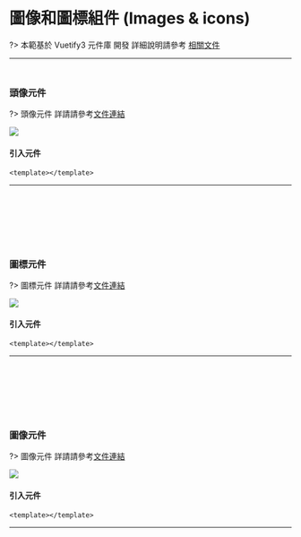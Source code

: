 # 圖像和圖標組件 (Images & icons)

?> 本範基於 Vuetify3 元件庫 開發 詳細說明請參考 [相關文件](https://vuetifyjs.com/en/#javascript)

<hr style="margin-bottom:3rem;"/>

### 頭像元件

?> 頭像元件 詳請請參考[文件連結](https://vuetifyjs.com/en/components/avatars/#usage)

<img  style="max-width:1200px;" src="doc_img/img_avatars.png"></img>

<h4>引入元件</h4>

```vue
<template></template>
```

<hr style="margin-bottom:8rem;"/>

### 圖標元件

?> 圖標元件 詳請請參考[文件連結](https://vuetifyjs.com/en/components/icons/#usage)

<img  src="doc_img/img_icon.png"></img>

<h4>引入元件</h4>

```vue
<template></template>
```

<hr style="margin-bottom:8rem;"/>

### 圖像元件

?> 圖像元件 詳請請參考[文件連結](https://vuetifyjs.com/en/components/images/#usage)

<img  style="max-width:1200px;" src="doc_img/img_img.png"></img>

<h4>引入元件</h4>

```vue
<template></template>
```

<hr style="margin-bottom:8rem;"/>
